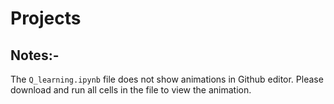 # Projects

## Notes:-
The `Q_learning.ipynb` file does not show animations in Github editor. Please download and run all cells in the file to view the animation.

